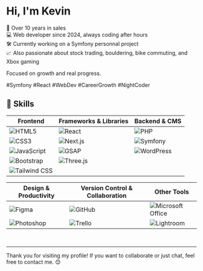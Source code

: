 # Hi, I'm Kevin

💼 Over 10 years in sales  
💻 Web developer since 2024, always coding after hours  
🛠 Currently working on a Symfony personnal project  
📈 Also passionate about stock trading, bouldering, bike commuting, and Xbox gaming

Focused on growth and real progress.

#Symfony #React #WebDev #CareerGrowth #NightCoder
<br>

## 🚀 Skills

| **Frontend**                                                                                                      | **Frameworks & Libraries**                                                                          | **Backend & CMS**                                                                                      |
| ----------------------------------------------------------------------------------------------------------------- | --------------------------------------------------------------------------------------------------- | ------------------------------------------------------------------------------------------------------ |
| ![HTML5](https://img.shields.io/badge/-HTML5-E34F26?style=flat&logo=html5&logoColor=white)                        | ![React](https://img.shields.io/badge/-React-61DAFB?style=flat&logo=react&logoColor=black)          | ![PHP](https://img.shields.io/badge/-PHP-777BB4?style=flat&logo=php&logoColor=white)                   |
| ![CSS3](https://img.shields.io/badge/-CSS3-1572B6?style=flat&logo=css3&logoColor=white)                           | ![Next.js](https://img.shields.io/badge/-Next.js-000000?style=flat&logo=next.js&logoColor=white)    | ![Symfony](https://img.shields.io/badge/-Symfony-000000?style=flat&logo=symfony&logoColor=white)       |
| ![JavaScript](https://img.shields.io/badge/-JavaScript-F7DF1E?style=flat&logo=javascript&logoColor=black)         | ![GSAP](https://img.shields.io/badge/-GSAP-88CE02?style=flat&logo=greensock&logoColor=black)        | ![WordPress](https://img.shields.io/badge/-WordPress-21759B?style=flat&logo=wordpress&logoColor=white) |
| ![Bootstrap](https://img.shields.io/badge/-Bootstrap-563D7C?style=flat&logo=bootstrap&logoColor=white)            | ![Three.js](https://img.shields.io/badge/-Three.js-000000?style=flat&logo=three.js&logoColor=white) |                                                                                                        |
| ![Tailwind CSS](https://img.shields.io/badge/-Tailwind%20CSS-38B2AC?style=flat&logo=tailwind-css&logoColor=white) |                                                                                                     |                                                                                                        |

| **Design & Productivity**                                                                                    | **Version Control & Collaboration**                                                           | **Other Tools**                                                                                                               |
| ------------------------------------------------------------------------------------------------------------ | --------------------------------------------------------------------------------------------- | ----------------------------------------------------------------------------------------------------------------------------- |
| ![Figma](https://img.shields.io/badge/-Figma-F24E1E?style=flat&logo=figma&logoColor=white)                   | ![GitHub](https://img.shields.io/badge/-GitHub-181717?style=flat&logo=github&logoColor=white) | ![Microsoft Office](https://img.shields.io/badge/-Microsoft%20Office-D83B01?style=flat&logo=microsoft-office&logoColor=white) |
| ![Photoshop](https://img.shields.io/badge/-Photoshop-31A8FF?style=flat&logo=adobe-photoshop&logoColor=white) | ![Trello](https://img.shields.io/badge/-Trello-0079BF?style=flat&logo=trello&logoColor=white) | ![Lightroom](https://img.shields.io/badge/-Lightroom-31A8FF?style=flat&logo=adobe-lightroom&logoColor=white)                  |

<br>

---

Thank you for visiting my profile! If you want to collaborate or just chat, feel free to contact me. 😊
